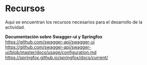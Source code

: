 # Recursos

Aquí se encuentran los recursos necesarios para el desarrollo de la actividad.

**Documentación sobre Swagger-ui y Springfox**  
https://github.com/swagger-api/swagger-ui  
https://github.com/swagger-api/swagger-ui/blob/master/docs/usage/configuration.md  
https://springfox.github.io/springfox/docs/current/  

